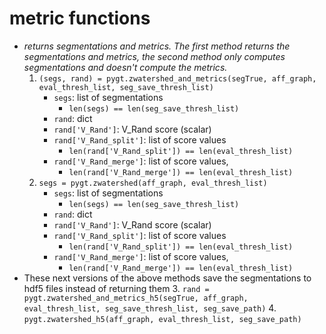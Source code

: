 # metric functions
- *returns segmentations and metrics.  The first method returns the segmentations and metrics, the second method only computes segmentations and doesn't compute the metrics.*
	1. `(segs, rand) = pygt.zwatershed_and_metrics(segTrue, aff_graph, eval_thresh_list, seg_save_thresh_list)`
		- `segs`: list of segmentations
			- `len(segs) == len(seg_save_thresh_list)`
		- `rand`: dict
		- `rand['V_Rand']`:  V_Rand score (scalar)
		- `rand['V_Rand_split']`: list of score values
			- `len(rand['V_Rand_split']) == len(eval_thresh_list)`
		- `rand['V_Rand_merge']`: list of score values, 
			- `len(rand['V_Rand_merge']) == len(eval_thresh_list)`
	2. `segs = pygt.zwatershed(aff_graph, eval_thresh_list)` 
		- `segs`: list of segmentations
			- `len(segs) == len(seg_save_thresh_list)`
		- `rand`: dict
		- `rand['V_Rand']`:  V_Rand score (scalar)
		- `rand['V_Rand_split']`: list of score values
			- `len(rand['V_Rand_split']) == len(eval_thresh_list)`
		- `rand['V_Rand_merge']`: list of score values, 
			- `len(rand['V_Rand_merge']) == len(eval_thresh_list)`
- These next versions of the above methods save the segmentations to hdf5 files instead of returning them
	3. `rand = pygt.zwatershed_and_metrics_h5(segTrue, aff_graph, eval_thresh_list, seg_save_thresh_list, seg_save_path)`
	4. `pygt.zwatershed_h5(aff_graph, eval_thresh_list, seg_save_path)`

